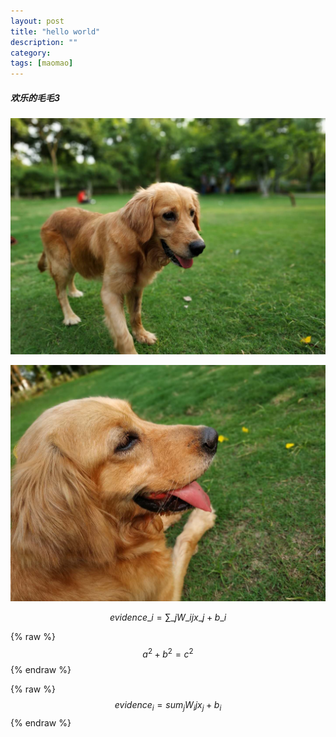 ```yaml
---
layout: post
title: "hello world"
description: ""
category: 
tags: [maomao]
---
```


<head>
    <script src="https://cdn.mathjax.org/mathjax/latest/MathJax.js?config=TeX-AMS-MML_HTMLorMML" type="text/javascript"></script>
    <script type="text/x-mathjax-config">
        MathJax.Hub.Config({
            tex2jax: {
            skipTags: ['script', 'noscript', 'style', 'textarea', 'pre'],
            inlineMath: [['$','$']]
            }
        });
    </script>
</head>


##### 欢乐的毛毛3

![maomao1](/pic/maomao/maomao1.jpg)

![maomao2](/pic/maomao/maomao2.jpg)







$$ evidence\_{i}=\sum\_{j}W\_{ij}x\_{j}+b\_{i} $$

{% raw %}
$$a^2 + b^2 = c^2$$
{% endraw %}

{% raw %}
$$ evidence_i=sum_jW_ijx_j+b_i $$
{% endraw %}
